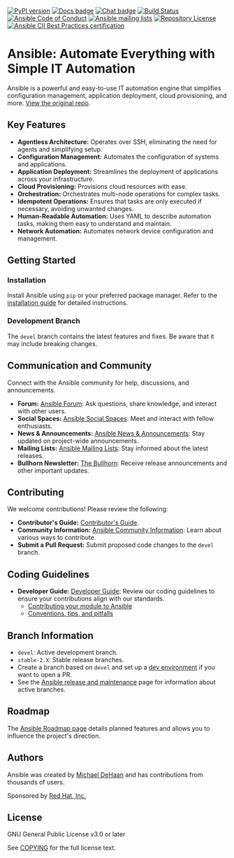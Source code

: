 [![PyPI version](https://img.shields.io/pypi/v/ansible-core.svg)](https://pypi.org/project/ansible-core)
[![Docs badge](https://img.shields.io/badge/docs-latest-brightgreen.svg)](https://docs.ansible.com/ansible/latest/)
[![Chat badge](https://img.shields.io/badge/chat-IRC-brightgreen.svg)](https://docs.ansible.com/ansible/devel/community/communication.html)
[![Build Status](https://dev.azure.com/ansible/ansible/_apis/build/status/CI?branchName=devel)](https://dev.azure.com/ansible/ansible/_build/latest?definitionId=20&branchName=devel)
[![Ansible Code of Conduct](https://img.shields.io/badge/code%20of%20conduct-Ansible-silver.svg)](https://docs.ansible.com/ansible/devel/community/code_of_conduct.html)
[![Ansible mailing lists](https://img.shields.io/badge/mailing%20lists-Ansible-orange.svg)](https://docs.ansible.com/ansible/devel/community/communication.html#mailing-list-information)
[![Repository License](https://img.shields.io/badge/license-GPL%20v3.0-brightgreen.svg)](COPYING)
[![Ansible CII Best Practices certification](https://bestpractices.coreinfrastructure.org/projects/2372/badge)](https://bestpractices.coreinfrastructure.org/projects/2372)

# Ansible: Automate Everything with Simple IT Automation

Ansible is a powerful and easy-to-use IT automation engine that simplifies configuration management, application deployment, cloud provisioning, and more. [View the original repo](https://github.com/ansible/ansible).

## Key Features

*   **Agentless Architecture:**  Operates over SSH, eliminating the need for agents and simplifying setup.
*   **Configuration Management:**  Automates the configuration of systems and applications.
*   **Application Deployment:**  Streamlines the deployment of applications across your infrastructure.
*   **Cloud Provisioning:**  Provisions cloud resources with ease.
*   **Orchestration:** Orchestrates multi-node operations for complex tasks.
*   **Idempotent Operations:**  Ensures that tasks are only executed if necessary, avoiding unwanted changes.
*   **Human-Readable Automation:** Uses YAML to describe automation tasks, making them easy to understand and maintain.
*   **Network Automation:** Automates network device configuration and management.

## Getting Started

### Installation

Install Ansible using `pip` or your preferred package manager.  Refer to the [installation guide](https://docs.ansible.com/ansible/latest/installation_guide/intro_installation.html) for detailed instructions.

### Development Branch

The `devel` branch contains the latest features and fixes.  Be aware that it may include breaking changes.

## Communication and Community

Connect with the Ansible community for help, discussions, and announcements.

*   **Forum:**  [Ansible Forum](https://forum.ansible.com/): Ask questions, share knowledge, and interact with other users.
*   **Social Spaces:** [Ansible Social Spaces](https://forum.ansible.com/c/chat/4): Meet and interact with fellow enthusiasts.
*   **News & Announcements:** [Ansible News & Announcements](https://forum.ansible.com/c/news/5): Stay updated on project-wide announcements.
*   **Mailing Lists:** [Ansible Mailing Lists](https://docs.ansible.com/ansible/devel/community/communication.html#mailing-list-information):  Stay informed about the latest releases.
*   **Bullhorn Newsletter:** [The Bullhorn](https://docs.ansible.com/ansible/devel/community/communication.html#the-bullhorn): Receive release announcements and other important updates.

## Contributing

We welcome contributions!  Please review the following:

*   **Contributor's Guide:**  [Contributor's Guide](./.github/CONTRIBUTING.md).
*   **Community Information:** [Ansible Community Information](https://docs.ansible.com/ansible/devel/community): Learn about various ways to contribute.
*   **Submit a Pull Request:** Submit proposed code changes to the `devel` branch.

## Coding Guidelines

*   **Developer Guide:** [Developer Guide](https://docs.ansible.com/ansible/devel/dev_guide/): Review our coding guidelines to ensure your contributions align with our standards.
    *   [Contributing your module to Ansible](https://docs.ansible.com/ansible/devel/dev_guide/developing_modules_checklist.html)
    *   [Conventions, tips, and pitfalls](https://docs.ansible.com/ansible/devel/dev_guide/developing_modules_best_practices.html)

## Branch Information

*   `devel`:  Active development branch.
*   `stable-2.X`:  Stable release branches.
*   Create a branch based on `devel` and set up a [dev environment](https://docs.ansible.com/ansible/devel/dev_guide/developing_modules_general.html#common-environment-setup) if you want to open a PR.
*   See the [Ansible release and maintenance](https://docs.ansible.com/ansible/devel/reference_appendices/release_and_maintenance.html) page for information about active branches.

## Roadmap

The [Ansible Roadmap page](https://docs.ansible.com/ansible/devel/roadmap/) details planned features and allows you to influence the project's direction.

## Authors

Ansible was created by [Michael DeHaan](https://github.com/mpdehaan) and has contributions from thousands of users.

Sponsored by [Red Hat, Inc.](https://www.redhat.com)

## License

GNU General Public License v3.0 or later

See [COPYING](COPYING) for the full license text.